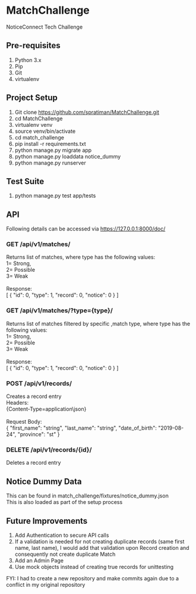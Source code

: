 # MatchChallenge
NoticeConnect Tech Challenge

## Pre-requisites
1. Python 3.x
2. Pip
3. Git
4. virtualenv

## Project Setup

1. Git clone https://github.com/spratiman/MatchChallenge.git
2. cd MatchChallenge
3. virtualenv venv
4. source venv/bin/activate
5. cd match_challenge
6. pip install -r requirements.txt
7. python manage.py migrate app
8. python manage.py loaddata notice_dummy
9. python manage.py runserver

## Test Suite
1. python manage.py test app/tests

## API
Following details can be accessed via https://127.0.0.1:8000/doc/

### GET /api/v1/matches/
Returns list of matches, where type has the following values:\
1= Strong,\
2= Possible\
3= Weak\
\
Response:\
[
  {
    "id": 0,
    "type": 1,
    "record": 0,
    "notice": 0
  }
]

### GET /api/v1/matches/?type={type}/
Returns list of matches filtered by specific ,match type, where type has the following values:\
1= Strong,\
2= Possible\
3= Weak\
\
Response:\
[
  {
    "id": 0,
    "type": 1,
    "record": 0,
    "notice": 0
  }
]

### POST /api/v1/records/
Creates a record entry\
Headers:\
{Content-Type=application\json}\
\
Request Body:\
{
  "first_name": "string",
  "last_name": "string",
  "date_of_birth": "2019-08-24",
  "province": "st"
}

### DELETE /api/v1/records/{id}/
Deletes a record entry

## Notice Dummy Data
This can be found in match_challenge/fixtures/notice_dummy.json\
This is also loaded as part of the setup process

## Future Improvements
1. Add Authentication to secure API calls
2. If a validation is needed for not creating duplicate records (same first name, last name), I would add that validation upon Record creation
and consequently not create duplicate Match
3. Add an Admin Page
4. Use mock objects instead of creating true records for unittesting

FYI: I had to create a new repository and make commits again due to a conflict in my original repository